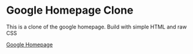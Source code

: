# Google Homepage Clone

This is a clone of the google homepage. Build with simple HTML and raw CSS

[Google Homepage](https://ishtiaqahammed97.github.io/google-clone/)